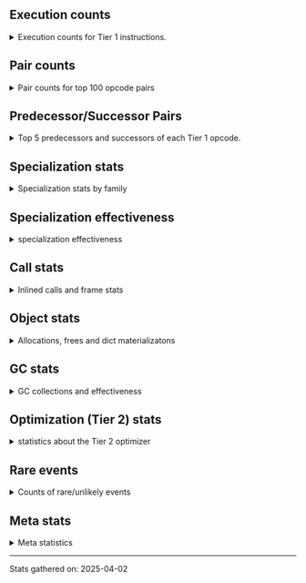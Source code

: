 ## Execution counts

<details>
<summary> Execution counts for Tier 1 instructions. </summary>


The "miss ratio" column shows the percentage of times the instruction
executed that it deoptimized. When this happens, the base unspecialized
instruction is not counted.

<table>
<thead>
<tr>
<th align="left">Name</th>
<th align="right">Base Count</th>
<th align="right">Head Count</th>
<th align="right">Change</th>
</tr>
</thead>
<tbody>
<tr>
<td align="left">BINARY_OP_SUBTRACT_FLOAT</td>
<td align="right">436,107</td>
<td align="right">285,221</td>
<td align="right">-34.6%</td>
</tr>
<tr>
<td align="left">TO_BOOL_INT</td>
<td align="right">4,435,044</td>
<td align="right">2,926,082</td>
<td align="right">-34.0%</td>
</tr>
<tr>
<td align="left">BINARY_OP_EXTEND</td>
<td align="right">6,076,426</td>
<td align="right">4,013,370</td>
<td align="right">-34.0%</td>
</tr>
<tr>
<td align="left">TO_BOOL_LIST</td>
<td align="right">893,239</td>
<td align="right">591,464</td>
<td align="right">-33.8%</td>
</tr>
<tr>
<td align="left">LOAD_SUPER_ATTR_METHOD</td>
<td align="right">1,639,510</td>
<td align="right">1,086,175</td>
<td align="right">-33.8%</td>
</tr>
<tr>
<td align="left">CALL_ISINSTANCE</td>
<td align="right">1,049,372</td>
<td align="right">697,340</td>
<td align="right">-33.5%</td>
</tr>
<tr>
<td align="left">UNARY_INVERT</td>
<td align="right">1,353,885</td>
<td align="right">901,019</td>
<td align="right">-33.4%</td>
</tr>
<tr>
<td align="left">LIST_EXTEND</td>
<td align="right">301,574</td>
<td align="right">200,744</td>
<td align="right">-33.4%</td>
</tr>
<tr>
<td align="left">COPY_FREE_VARS</td>
<td align="right">1,667,760</td>
<td align="right">1,114,425</td>
<td align="right">-33.2%</td>
</tr>
<tr>
<td align="left">BUILD_LIST</td>
<td align="right">1,531,277</td>
<td align="right">1,027,839</td>
<td align="right">-32.9%</td>
</tr>
<tr>
<td align="left">LOAD_ATTR_NONDESCRIPTOR_WITH_VALUES</td>
<td align="right">1,379,979</td>
<td align="right">927,113</td>
<td align="right">-32.8%</td>
</tr>
<tr>
<td align="left">BINARY_OP_SUBSCR_LIST_INT</td>
<td align="right">309,888</td>
<td align="right">209,058</td>
<td align="right">-32.5%</td>
</tr>
<tr>
<td align="left">JUMP_FORWARD</td>
<td align="right">1,547,076</td>
<td align="right">1,044,271</td>
<td align="right">-32.5%</td>
</tr>
<tr>
<td align="left">LOAD_DEREF</td>
<td align="right">1,705,581</td>
<td align="right">1,152,246</td>
<td align="right">-32.4%</td>
</tr>
<tr>
<td align="left">COMPARE_OP</td>
<td align="right">491,560</td>
<td align="right">338,556</td>
<td align="right">-31.1%</td>
</tr>
<tr>
<td align="left">LOAD_ATTR_PROPERTY</td>
<td align="right">647,260</td>
<td align="right">445,953</td>
<td align="right">-31.1%</td>
</tr>
<tr>
<td align="left">LOAD_FAST_AND_CLEAR</td>
<td align="right">486,452</td>
<td align="right">335,203</td>
<td align="right">-31.1%</td>
</tr>
<tr>
<td align="left">IMPORT_FROM</td>
<td align="right">324,560</td>
<td align="right">224,088</td>
<td align="right">-31.0%</td>
</tr>
<tr>
<td align="left">IMPORT_NAME</td>
<td align="right">324,883</td>
<td align="right">224,411</td>
<td align="right">-30.9%</td>
</tr>
<tr>
<td align="left">BINARY_OP_ADD_FLOAT</td>
<td align="right">165,164</td>
<td align="right">114,227</td>
<td align="right">-30.8%</td>
</tr>
<tr>
<td align="left">FOR_ITER_RANGE</td>
<td align="right">490,792</td>
<td align="right">339,546</td>
<td align="right">-30.8%</td>
</tr>
<tr>
<td align="left">CALL_LIST_APPEND</td>
<td align="right">172,455</td>
<td align="right">122,038</td>
<td align="right">-29.2%</td>
</tr>
<tr>
<td align="left">LIST_APPEND</td>
<td align="right">518,455</td>
<td align="right">367,552</td>
<td align="right">-29.1%</td>
</tr>
<tr>
<td align="left">LOAD_ATTR_METHOD_WITH_VALUES</td>
<td align="right">7,158,007</td>
<td align="right">5,144,905</td>
<td align="right">-28.1%</td>
</tr>
<tr>
<td align="left">LOAD_ATTR</td>
<td align="right">7,695,103</td>
<td align="right">5,531,545</td>
<td align="right">-28.1%</td>
</tr>
<tr>
<td align="left">CALL_KW_PY</td>
<td align="right">181,049</td>
<td align="right">130,634</td>
<td align="right">-27.8%</td>
</tr>
<tr>
<td align="left">UNARY_NOT</td>
<td align="right">183,951</td>
<td align="right">133,191</td>
<td align="right">-27.6%</td>
</tr>
<tr>
<td align="left">CALL_METHOD_DESCRIPTOR_FAST</td>
<td align="right">2,040,233</td>
<td align="right">1,486,881</td>
<td align="right">-27.1%</td>
</tr>
<tr>
<td align="left">CALL_BOUND_METHOD_GENERAL</td>
<td align="right">186,963</td>
<td align="right">136,547</td>
<td align="right">-27.0%</td>
</tr>
<tr>
<td align="left">CALL_PY_EXACT_ARGS</td>
<td align="right">11,038,115</td>
<td align="right">8,068,474</td>
<td align="right">-26.9%</td>
</tr>
<tr>
<td align="left">LOAD_GLOBAL_MODULE</td>
<td align="right">14,469,978</td>
<td align="right">10,596,745</td>
<td align="right">-26.8%</td>
</tr>
<tr>
<td align="left">POP_ITER</td>
<td align="right">2,137,715</td>
<td align="right">1,583,862</td>
<td align="right">-25.9%</td>
</tr>
<tr>
<td align="left">POP_JUMP_IF_FALSE</td>
<td align="right">13,428,225</td>
<td align="right">10,057,582</td>
<td align="right">-25.1%</td>
</tr>
<tr>
<td align="left">LOAD_GLOBAL_BUILTIN</td>
<td align="right">6,849,857</td>
<td align="right">5,138,809</td>
<td align="right">-25.0%</td>
</tr>
<tr>
<td align="left">CONTAINS_OP_DICT</td>
<td align="right">1,449,365</td>
<td align="right">1,097,333</td>
<td align="right">-24.3%</td>
</tr>
<tr>
<td align="left">LOAD_ATTR_MODULE</td>
<td align="right">3,120,511</td>
<td align="right">2,366,265</td>
<td align="right">-24.2%</td>
</tr>
<tr>
<td align="left">TO_BOOL_BOOL</td>
<td align="right">3,979,036</td>
<td align="right">3,021,131</td>
<td align="right">-24.1%</td>
</tr>
<tr>
<td align="left">LOAD_SMALL_INT</td>
<td align="right">4,228,625</td>
<td align="right">3,222,714</td>
<td align="right">-23.8%</td>
</tr>
<tr>
<td align="left">POP_JUMP_IF_NOT_NONE</td>
<td align="right">3,660,132</td>
<td align="right">2,804,591</td>
<td align="right">-23.4%</td>
</tr>
<tr>
<td align="left">STORE_SUBSCR_DICT</td>
<td align="right">1,511,598</td>
<td align="right">1,159,549</td>
<td align="right">-23.3%</td>
</tr>
<tr>
<td align="left">STORE_ATTR_INSTANCE_VALUE</td>
<td align="right">4,327,744</td>
<td align="right">3,321,229</td>
<td align="right">-23.3%</td>
</tr>
<tr>
<td align="left">LOAD_FAST_LOAD_FAST</td>
<td align="right">12,334,321</td>
<td align="right">9,516,645</td>
<td align="right">-22.8%</td>
</tr>
<tr>
<td align="left">GET_ITER</td>
<td align="right">2,896,110</td>
<td align="right">2,241,425</td>
<td align="right">-22.6%</td>
</tr>
<tr>
<td align="left">CALL_BUILTIN_CLASS</td>
<td align="right">1,363,261</td>
<td align="right">1,060,941</td>
<td align="right">-22.2%</td>
</tr>
<tr>
<td align="left">POP_JUMP_IF_TRUE</td>
<td align="right">2,540,597</td>
<td align="right">1,985,905</td>
<td align="right">-21.8%</td>
</tr>
<tr>
<td align="left">LOAD_FAST</td>
<td align="right">79,874,109</td>
<td align="right">62,563,496</td>
<td align="right">-21.7%</td>
</tr>
<tr>
<td align="left">CALL_PY_GENERAL</td>
<td align="right">3,263,616</td>
<td align="right">2,559,408</td>
<td align="right">-21.6%</td>
</tr>
<tr>
<td align="left">RETURN_VALUE</td>
<td align="right">23,322,974</td>
<td align="right">18,491,822</td>
<td align="right">-20.7%</td>
</tr>
<tr>
<td align="left">COMPARE_OP_INT</td>
<td align="right">2,937,731</td>
<td align="right">2,334,345</td>
<td align="right">-20.5%</td>
</tr>
<tr>
<td align="left">CALL_NON_PY_GENERAL</td>
<td align="right">7,962,134</td>
<td align="right">6,351,983</td>
<td align="right">-20.2%</td>
</tr>
<tr>
<td align="left">CALL_BUILTIN_FAST</td>
<td align="right">774,360</td>
<td align="right">623,119</td>
<td align="right">-19.5%</td>
</tr>
<tr>
<td align="left">SWAP</td>
<td align="right">5,843,012</td>
<td align="right">4,735,302</td>
<td align="right">-19.0%</td>
</tr>
<tr>
<td align="left">LOAD_CONST_IMMORTAL</td>
<td align="right">14,760,800</td>
<td align="right">11,992,024</td>
<td align="right">-18.8%</td>
</tr>
<tr>
<td align="left">STORE_FAST</td>
<td align="right">24,063,662</td>
<td align="right">19,886,607</td>
<td align="right">-17.4%</td>
</tr>
<tr>
<td align="left">LOAD_FAST_CHECK</td>
<td align="right">870,973</td>
<td align="right">720,086</td>
<td align="right">-17.3%</td>
</tr>
<tr>
<td align="left">NOP</td>
<td align="right">8,525,397</td>
<td align="right">7,066,354</td>
<td align="right">-17.1%</td>
</tr>
<tr>
<td align="left">RESUME_CHECK</td>
<td align="right">28,339,134</td>
<td align="right">23,508,002</td>
<td align="right">-17.0%</td>
</tr>
<tr>
<td align="left">CALL_METHOD_DESCRIPTOR_NOARGS</td>
<td align="right">1,199,163</td>
<td align="right">997,260</td>
<td align="right">-16.8%</td>
</tr>
<tr>
<td align="left">LOAD_CONST_MORTAL</td>
<td align="right">914,727</td>
<td align="right">763,859</td>
<td align="right">-16.5%</td>
</tr>
<tr>
<td align="left">CALL_LEN</td>
<td align="right">307,865</td>
<td align="right">257,454</td>
<td align="right">-16.4%</td>
</tr>
<tr>
<td align="left">LOAD_ATTR_METHOD_NO_DICT</td>
<td align="right">5,088,647</td>
<td align="right">4,282,496</td>
<td align="right">-15.8%</td>
</tr>
<tr>
<td align="left">POP_JUMP_IF_NONE</td>
<td align="right">1,308,513</td>
<td align="right">1,107,217</td>
<td align="right">-15.4%</td>
</tr>
<tr>
<td align="left">POP_TOP</td>
<td align="right">18,113,997</td>
<td align="right">15,396,079</td>
<td align="right">-15.0%</td>
</tr>
<tr>
<td align="left">LOAD_ATTR_INSTANCE_VALUE</td>
<td align="right">18,088,529</td>
<td align="right">15,419,714</td>
<td align="right">-14.8%</td>
</tr>
<tr>
<td align="left">FOR_ITER_LIST</td>
<td align="right">7,827,085</td>
<td align="right">6,769,951</td>
<td align="right">-13.5%</td>
</tr>
<tr>
<td align="left">COPY</td>
<td align="right">7,457,609</td>
<td align="right">6,451,068</td>
<td align="right">-13.5%</td>
</tr>
<tr>
<td align="left">BUILD_MAP</td>
<td align="right">1,522,720</td>
<td align="right">1,321,417</td>
<td align="right">-13.2%</td>
</tr>
<tr>
<td align="left">LOAD_SPECIAL</td>
<td align="right">3,210,480</td>
<td align="right">2,807,872</td>
<td align="right">-12.5%</td>
</tr>
<tr>
<td align="left">BUILD_TUPLE</td>
<td align="right">3,387,059</td>
<td align="right">2,984,610</td>
<td align="right">-11.9%</td>
</tr>
<tr>
<td align="left">INTERPRETER_EXIT</td>
<td align="right">7,854,144</td>
<td align="right">6,999,016</td>
<td align="right">-10.9%</td>
</tr>
<tr>
<td align="left">UNPACK_SEQUENCE_TWO_TUPLE</td>
<td align="right">1,185,342</td>
<td align="right">1,084,508</td>
<td align="right">-8.5%</td>
</tr>
<tr>
<td align="left">TO_BOOL</td>
<td align="right">670,479</td>
<td align="right">619,990</td>
<td align="right">-7.5%</td>
</tr>
<tr>
<td align="left">PUSH_NULL</td>
<td align="right">6,967,748</td>
<td align="right">6,515,086</td>
<td align="right">-6.5%</td>
</tr>
<tr>
<td align="left">JUMP_BACKWARD</td>
<td align="right">106</td>
<td align="right">100</td>
<td align="right">-5.7%</td>
</tr>
<tr>
<td align="left">JUMP_BACKWARD_NO_JIT</td>
<td align="right">13,684,107</td>
<td align="right">12,979,059</td>
<td align="right">-5.2%</td>
</tr>
<tr>
<td align="left">COMPARE_OP_STR</td>
<td align="right">1,060,107</td>
<td align="right">1,009,686</td>
<td align="right">-4.8%</td>
</tr>
<tr>
<td align="left">RESUME</td>
<td align="right">492</td>
<td align="right">472</td>
<td align="right">-4.1%</td>
</tr>
<tr>
<td align="left">STORE_FAST_STORE_FAST</td>
<td align="right">3,277,449</td>
<td align="right">3,176,615</td>
<td align="right">-3.1%</td>
</tr>
<tr>
<td align="left">TO_BOOL_ALWAYS_TRUE</td>
<td align="right">344</td>
<td align="right">353</td>
<td align="right">2.6%</td>
</tr>
<tr>
<td align="left">LOAD_CONST</td>
<td align="right">1,634</td>
<td align="right">1,606</td>
<td align="right">-1.7%</td>
</tr>
<tr>
<td align="left">JUMP_BACKWARD_NO_INTERRUPT</td>
<td align="right">4,927</td>
<td align="right">4,843</td>
<td align="right">-1.7%</td>
</tr>
<tr>
<td align="left">CHECK_EXC_MATCH</td>
<td align="right">13,324</td>
<td align="right">13,241</td>
<td align="right">-0.6%</td>
</tr>
<tr>
<td align="left">POP_EXCEPT</td>
<td align="right">17,547</td>
<td align="right">17,464</td>
<td align="right">-0.5%</td>
</tr>
<tr>
<td align="left">PUSH_EXC_INFO</td>
<td align="right">17,547</td>
<td align="right">17,464</td>
<td align="right">-0.5%</td>
</tr>
<tr>
<td align="left">CALL</td>
<td align="right">4,575</td>
<td align="right">4,586</td>
<td align="right">0.2%</td>
</tr>
<tr>
<td align="left">LOAD_GLOBAL</td>
<td align="right">3,235</td>
<td align="right">3,232</td>
<td align="right">-0.1%</td>
</tr>
<tr>
<td align="left">BINARY_OP_SUBTRACT_INT</td>
<td align="right">102,268</td>
<td align="right">102,180</td>
<td align="right">-0.1%</td>
</tr>
<tr>
<td align="left">CALL_METHOD_DESCRIPTOR_O</td>
<td align="right">604,267</td>
<td align="right">604,100</td>
<td align="right">-0.0%</td>
</tr>
<tr>
<td align="left">BINARY_OP</td>
<td align="right">516,517</td>
<td align="right">516,440</td>
<td align="right">-0.0%</td>
</tr>
<tr>
<td align="left">IS_OP</td>
<td align="right">34,048</td>
<td align="right">34,053</td>
<td align="right">0.0%</td>
</tr>
<tr>
<td align="left">CALL_BOUND_METHOD_EXACT_ARGS</td>
<td align="right">35,143</td>
<td align="right">35,139</td>
<td align="right">-0.0%</td>
</tr>
<tr>
<td align="left">LOAD_ATTR_METHOD_LAZY_DICT</td>
<td align="right">97,409</td>
<td align="right">97,401</td>
<td align="right">-0.0%</td>
</tr>
<tr>
<td align="left">TO_BOOL_NONE</td>
<td align="right">191,020</td>
<td align="right">191,025</td>
<td align="right">0.0%</td>
</tr>
<tr>
<td align="left">CALL_BUILTIN_FAST_WITH_KEYWORDS</td>
<td align="right">928,849</td>
<td align="right">928,842</td>
<td align="right">-0.0%</td>
</tr>
<tr>
<td align="left">FOR_ITER</td>
<td align="right">940,658</td>
<td align="right">940,664</td>
<td align="right">0.0%</td>
</tr>
<tr>
<td align="left">UNPACK_SEQUENCE_TUPLE</td>
<td align="right">857,683</td>
<td align="right">857,681</td>
<td align="right">-0.0%</td>
</tr>
<tr>
<td align="left">CALL_FUNCTION_EX</td>
<td align="right">1,818,705</td>
<td align="right">1,818,704</td>
<td align="right">-0.0%</td>
</tr>
<tr>
<td align="left">YIELD_VALUE</td>
<td align="right">5,068,282</td>
<td align="right">5,068,282</td>
<td align="right">0.0%</td>
</tr>
<tr>
<td align="left">STORE_FAST_LOAD_FAST</td>
<td align="right">4,724,481</td>
<td align="right">4,724,481</td>
<td align="right">0.0%</td>
</tr>
<tr>
<td align="left">FOR_ITER_GEN</td>
<td align="right">4,653,742</td>
<td align="right">4,653,742</td>
<td align="right">0.0%</td>
</tr>
<tr>
<td align="left">BINARY_OP_ADD_INT</td>
<td align="right">856,265</td>
<td align="right">856,265</td>
<td align="right">0.0%</td>
</tr>
<tr>
<td align="left">DICT_MERGE</td>
<td align="right">462,687</td>
<td align="right">462,687</td>
<td align="right">0.0%</td>
</tr>
<tr>
<td align="left">CALL_TUPLE_1</td>
<td align="right">426,672</td>
<td align="right">426,672</td>
<td align="right">0.0%</td>
</tr>
<tr>
<td align="left">MAKE_CELL</td>
<td align="right">105,142</td>
<td align="right">105,142</td>
<td align="right">0.0%</td>
</tr>
<tr>
<td align="left">STORE_DEREF</td>
<td align="right">105,110</td>
<td align="right">105,110</td>
<td align="right">0.0%</td>
</tr>
<tr>
<td align="left">CALL_BUILTIN_O</td>
<td align="right">87,314</td>
<td align="right">87,314</td>
<td align="right">0.0%</td>
</tr>
<tr>
<td align="left">BINARY_OP_SUBSCR_DICT</td>
<td align="right">84,727</td>
<td align="right">84,727</td>
<td align="right">0.0%</td>
</tr>
<tr>
<td align="left">STORE_ATTR</td>
<td align="right">81,657</td>
<td align="right">81,657</td>
<td align="right">0.0%</td>
</tr>
<tr>
<td align="left">CALL_KW_NON_PY</td>
<td align="right">77,368</td>
<td align="right">77,368</td>
<td align="right">0.0%</td>
</tr>
<tr>
<td align="left">BINARY_OP_MULTIPLY_FLOAT</td>
<td align="right">69,638</td>
<td align="right">69,638</td>
<td align="right">0.0%</td>
</tr>
<tr>
<td align="left">BINARY_OP_SUBSCR_STR_INT</td>
<td align="right">69,638</td>
<td align="right">69,638</td>
<td align="right">0.0%</td>
</tr>
<tr>
<td align="left">DELETE_SUBSCR</td>
<td align="right">67,589</td>
<td align="right">67,589</td>
<td align="right">0.0%</td>
</tr>
<tr>
<td align="left">DELETE_ATTR</td>
<td align="right">63,345</td>
<td align="right">63,345</td>
<td align="right">0.0%</td>
</tr>
<tr>
<td align="left">CALL_ALLOC_AND_ENTER_INIT</td>
<td align="right">55,867</td>
<td align="right">55,867</td>
<td align="right">0.0%</td>
</tr>
<tr>
<td align="left">EXIT_INIT_CHECK</td>
<td align="right">55,863</td>
<td align="right">55,863</td>
<td align="right">0.0%</td>
</tr>
<tr>
<td align="left">CALL_METHOD_DESCRIPTOR_FAST_WITH_KEYWORDS</td>
<td align="right">51,440</td>
<td align="right">51,440</td>
<td align="right">0.0%</td>
</tr>
<tr>
<td align="left">BINARY_OP_SUBSCR_TUPLE_INT</td>
<td align="right">44,014</td>
<td align="right">44,014</td>
<td align="right">0.0%</td>
</tr>
<tr>
<td align="left">MAKE_FUNCTION</td>
<td align="right">42,904</td>
<td align="right">42,904</td>
<td align="right">0.0%</td>
</tr>
<tr>
<td align="left">LOAD_ATTR_CLASS</td>
<td align="right">38,452</td>
<td align="right">38,452</td>
<td align="right">0.0%</td>
</tr>
<tr>
<td align="left">FORMAT_SIMPLE</td>
<td align="right">38,409</td>
<td align="right">38,409</td>
<td align="right">0.0%</td>
</tr>
<tr>
<td align="left">BUILD_STRING</td>
<td align="right">29,697</td>
<td align="right">29,697</td>
<td align="right">0.0%</td>
</tr>
<tr>
<td align="left">SET_FUNCTION_ATTRIBUTE</td>
<td align="right">29,559</td>
<td align="right">29,559</td>
<td align="right">0.0%</td>
</tr>
<tr>
<td align="left">LOAD_SUPER_ATTR_ATTR</td>
<td align="right">23,800</td>
<td align="right">23,800</td>
<td align="right">0.0%</td>
</tr>
<tr>
<td align="left">TO_BOOL_STR</td>
<td align="right">21,938</td>
<td align="right">21,938</td>
<td align="right">0.0%</td>
</tr>
<tr>
<td align="left">STORE_SUBSCR</td>
<td align="right">21,467</td>
<td align="right">21,467</td>
<td align="right">0.0%</td>
</tr>
<tr>
<td align="left">BINARY_OP_INPLACE_ADD_UNICODE</td>
<td align="right">20,988</td>
<td align="right">20,988</td>
<td align="right">0.0%</td>
</tr>
<tr>
<td align="left">FOR_ITER_TUPLE</td>
<td align="right">17,858</td>
<td align="right">17,858</td>
<td align="right">0.0%</td>
</tr>
<tr>
<td align="left">CONVERT_VALUE</td>
<td align="right">17,404</td>
<td align="right">17,404</td>
<td align="right">0.0%</td>
</tr>
<tr>
<td align="left">BINARY_SLICE</td>
<td align="right">14,143</td>
<td align="right">14,143</td>
<td align="right">0.0%</td>
</tr>
<tr>
<td align="left">RETURN_GENERATOR</td>
<td align="right">12,839</td>
<td align="right">12,839</td>
<td align="right">0.0%</td>
</tr>
<tr>
<td align="left">RERAISE</td>
<td align="right">12,672</td>
<td align="right">12,672</td>
<td align="right">0.0%</td>
</tr>
<tr>
<td align="left">LOAD_ATTR_SLOT</td>
<td align="right">10,287</td>
<td align="right">10,287</td>
<td align="right">0.0%</td>
</tr>
<tr>
<td align="left">STORE_ATTR_SLOT</td>
<td align="right">9,871</td>
<td align="right">9,871</td>
<td align="right">0.0%</td>
</tr>
<tr>
<td align="left">CALL_STR_1</td>
<td align="right">8,491</td>
<td align="right">8,491</td>
<td align="right">0.0%</td>
</tr>
<tr>
<td align="left">END_FOR</td>
<td align="right">8,446</td>
<td align="right">8,446</td>
<td align="right">0.0%</td>
</tr>
<tr>
<td align="left">RAISE_VARARGS</td>
<td align="right">4,227</td>
<td align="right">4,227</td>
<td align="right">0.0%</td>
</tr>
<tr>
<td align="left">WITH_EXCEPT_START</td>
<td align="right">4,223</td>
<td align="right">4,223</td>
<td align="right">0.0%</td>
</tr>
<tr>
<td align="left">STORE_NAME</td>
<td align="right">806</td>
<td align="right">806</td>
<td align="right">0.0%</td>
</tr>
<tr>
<td align="left">BINARY_OP_ADD_UNICODE</td>
<td align="right">522</td>
<td align="right">522</td>
<td align="right">0.0%</td>
</tr>
<tr>
<td align="left">CONTAINS_OP_SET</td>
<td align="right">415</td>
<td align="right">415</td>
<td align="right">0.0%</td>
</tr>
<tr>
<td align="left">CONTAINS_OP</td>
<td align="right">322</td>
<td align="right">322</td>
<td align="right">0.0%</td>
</tr>
<tr>
<td align="left">LOAD_NAME</td>
<td align="right">267</td>
<td align="right">267</td>
<td align="right">0.0%</td>
</tr>
<tr>
<td align="left">CALL_KW</td>
<td align="right">183</td>
<td align="right">183</td>
<td align="right">0.0%</td>
</tr>
<tr>
<td align="left">CALL_TYPE_1</td>
<td align="right">154</td>
<td align="right">154</td>
<td align="right">0.0%</td>
</tr>
<tr>
<td align="left">UNPACK_SEQUENCE</td>
<td align="right">149</td>
<td align="right">149</td>
<td align="right">0.0%</td>
</tr>
<tr>
<td align="left">EXTENDED_ARG</td>
<td align="right">129</td>
<td align="right">129</td>
<td align="right">0.0%</td>
</tr>
<tr>
<td align="left">DELETE_FAST</td>
<td align="right">128</td>
<td align="right">128</td>
<td align="right">0.0%</td>
</tr>
<tr>
<td align="left">LOAD_SUPER_ATTR</td>
<td align="right">68</td>
<td align="right">68</td>
<td align="right">0.0%</td>
</tr>
<tr>
<td align="left">LOAD_BUILD_CLASS</td>
<td align="right">42</td>
<td align="right">42</td>
<td align="right">0.0%</td>
</tr>
<tr>
<td align="left">LOAD_LOCALS</td>
<td align="right">38</td>
<td align="right">38</td>
<td align="right">0.0%</td>
</tr>
<tr>
<td align="left">COMPARE_OP_FLOAT</td>
<td align="right">29</td>
<td align="right">29</td>
<td align="right">0.0%</td>
</tr>
<tr>
<td align="left">CALL_INTRINSIC_1</td>
<td align="right">16</td>
<td align="right">16</td>
<td align="right">0.0%</td>
</tr>
<tr>
<td align="left">LOAD_ATTR_CLASS_WITH_METACLASS_CHECK</td>
<td align="right">12</td>
<td align="right">12</td>
<td align="right">0.0%</td>
</tr>
<tr>
<td align="left">DELETE_NAME</td>
<td align="right">6</td>
<td align="right">6</td>
<td align="right">0.0%</td>
</tr>
<tr>
<td align="left">STORE_GLOBAL</td>
<td align="right">4</td>
<td align="right">4</td>
<td align="right">0.0%</td>
</tr>
<tr>
<td align="left">BINARY_OP_SUBSCR_GETITEM</td>
<td align="right">3</td>
<td align="right">3</td>
<td align="right">0.0%</td>
</tr>
<tr>
<td align="left">BUILD_SET</td>
<td align="right">2</td>
<td align="right">2</td>
<td align="right">0.0%</td>
</tr>
<tr>
<td align="left">MAP_ADD</td>
<td align="right">1</td>
<td align="right">1</td>
<td align="right">0.0%</td>
</tr>
</tbody>
</table>


</details>

## Pair counts

<details>
<summary> Pair counts for top 100 opcode pairs </summary>


Pairs of specialized operations that deoptimize and are then followed by
the corresponding unspecialized instruction are not counted as pairs.

Not included in comparative output.


</details>

## Predecessor/Successor Pairs

<details>
<summary> Top 5 predecessors and successors of each Tier 1 opcode. </summary>


This does not include the unspecialized instructions that occur after a
specialized instruction deoptimizes.

Not included in comparative output.


</details>

## Specialization stats

<details>
<summary> Specialization stats by family </summary>

### BINARY_OP

<details>
<summary> specialization stats for BINARY_OP family </summary>

<table>
<thead>
<tr>
<th align="left">Kind</th>
<th align="right">Base Count</th>
<th align="right">Base Ratio</th>
<th align="right">Head Count</th>
<th align="right">Head Ratio</th>
<th align="right">Change</th>
</tr>
</thead>
<tbody>
<tr>
<td align="left">
miss
<details>
<summary>ⓘ</summary>

Specialized instructions that deopt.
</details>
</td>
<td align="right">191,489</td>
<td align="right">2.2%</td>
<td align="right">124,110</td>
<td align="right">1.9%</td>
<td align="right">-35.2%</td>
</tr>
<tr>
<td align="left">
hit
<details>
<summary>ⓘ</summary>

Specialized instructions that complete.
</details>
</td>
<td align="right">8,044,159</td>
<td align="right">91.9%</td>
<td align="right">5,745,741</td>
<td align="right">90.0%</td>
<td align="right">-28.6%</td>
</tr>
<tr>
<td align="left">
deferred
<details>
<summary>ⓘ</summary>

Lists the number of "deferred" (i.e. not specialized) instructions executed.
</details>
</td>
<td align="right">515,463</td>
<td align="right">5.9%</td>
<td align="right">515,384</td>
<td align="right">8.1%</td>
<td align="right">-0.0%</td>
</tr>
</tbody>
</table>

<table>
<thead>
<tr>
<th align="left">Success</th>
<th align="right">Base Count</th>
<th align="right">Base Ratio</th>
<th align="right">Head Count</th>
<th align="right">Head Ratio</th>
<th align="right">Change</th>
</tr>
</thead>
<tbody>
<tr>
<td align="left">Success</td>
<td align="right">3,874</td>
<td align="right">83.0%</td>
<td align="right">2,602</td>
<td align="right">76.6%</td>
<td align="right">-32.8%</td>
</tr>
<tr>
<td align="left">Failure</td>
<td align="right">795</td>
<td align="right">17.0%</td>
<td align="right">797</td>
<td align="right">23.4%</td>
<td align="right">0.3%</td>
</tr>
</tbody>
</table>

<table>
<thead>
<tr>
<th align="left">Failure kind</th>
<th align="right">Base Count</th>
<th align="right">Base Ratio</th>
<th align="right">Head Count</th>
<th align="right">Head Ratio</th>
<th align="right">Change</th>
</tr>
</thead>
<tbody>
<tr>
<td align="left">remainder</td>
<td align="right">292</td>
<td align="right">36.7%</td>
<td align="right">296</td>
<td align="right">37.1%</td>
<td align="right">1.4%</td>
</tr>
<tr>
<td align="left">subscr</td>
<td align="right">247</td>
<td align="right">31.1%</td>
<td align="right">245</td>
<td align="right">30.7%</td>
<td align="right">-0.8%</td>
</tr>
<tr>
<td align="left">add different types</td>
<td align="right">187</td>
<td align="right">23.5%</td>
<td align="right">187</td>
<td align="right">23.5%</td>
<td align="right">0.0%</td>
</tr>
<tr>
<td align="left">add other</td>
<td align="right">66</td>
<td align="right">8.3%</td>
<td align="right">66</td>
<td align="right">8.3%</td>
<td align="right">0.0%</td>
</tr>
<tr>
<td align="left">and int</td>
<td align="right">2</td>
<td align="right">0.3%</td>
<td align="right">2</td>
<td align="right">0.3%</td>
<td align="right">0.0%</td>
</tr>
<tr>
<td align="left">subscr list slice</td>
<td align="right">1</td>
<td align="right">0.1%</td>
<td align="right">1</td>
<td align="right">0.1%</td>
<td align="right">0.0%</td>
</tr>
</tbody>
</table>


</details>

### BINARY_SLICE

<details>
<summary> specialization stats for BINARY_SLICE family </summary>

<table>
<thead>
<tr>
<th align="left">Kind</th>
<th align="right">Base Count</th>
<th align="right">Base Ratio</th>
<th align="right">Head Count</th>
<th align="right">Head Ratio</th>
<th align="right">Change</th>
</tr>
</thead>
<tbody>
<tr>
<td align="left">
deferred
<details>
<summary>ⓘ</summary>

Lists the number of "deferred" (i.e. not specialized) instructions executed.
</details>
</td>
<td align="right">14,143</td>
<td align="right">100.0%</td>
<td align="right">14,143</td>
<td align="right">100.0%</td>
<td align="right">0.0%</td>
</tr>
</tbody>
</table>


</details>

### CALL

<details>
<summary> specialization stats for CALL family </summary>

<table>
<thead>
<tr>
<th align="left">Kind</th>
<th align="right">Base Count</th>
<th align="right">Base Ratio</th>
<th align="right">Head Count</th>
<th align="right">Head Ratio</th>
<th align="right">Change</th>
</tr>
</thead>
<tbody>
<tr>
<td align="left">
hit
<details>
<summary>ⓘ</summary>

Specialized instructions that complete.
</details>
</td>
<td align="right">20,177,369</td>
<td align="right">100.0%</td>
<td align="right">15,545,870</td>
<td align="right">100.0%</td>
<td align="right">-23.0%</td>
</tr>
<tr>
<td align="left">
deferred
<details>
<summary>ⓘ</summary>

Lists the number of "deferred" (i.e. not specialized) instructions executed.
</details>
</td>
<td align="right">2,028</td>
<td align="right">0.0%</td>
<td align="right">1,979</td>
<td align="right">0.0%</td>
<td align="right">-2.4%</td>
</tr>
<tr>
<td align="left">
miss
<details>
<summary>ⓘ</summary>

Specialized instructions that deopt.
</details>
</td>
<td align="right">795</td>
<td align="right">0.0%</td>
<td align="right">795</td>
<td align="right">0.0%</td>
<td align="right">0.0%</td>
</tr>
</tbody>
</table>

<table>
<thead>
<tr>
<th align="left">Success</th>
<th align="right">Base Count</th>
<th align="right">Base Ratio</th>
<th align="right">Head Count</th>
<th align="right">Head Ratio</th>
<th align="right">Change</th>
</tr>
</thead>
<tbody>
<tr>
<td align="left">Success</td>
<td align="right">3,342</td>
<td align="right">100.0%</td>
<td align="right">3,402</td>
<td align="right">100.0%</td>
<td align="right">1.8%</td>
</tr>
<tr>
<td align="left">Failure</td>
<td align="right">0</td>
<td align="right">0.0%</td>
<td align="right">0</td>
<td align="right">0.0%</td>
<td align="right"></td>
</tr>
</tbody>
</table>


</details>

### CALL_KW

<details>
<summary> specialization stats for CALL_KW family </summary>

<table>
<thead>
<tr>
<th align="left">Kind</th>
<th align="right">Base Count</th>
<th align="right">Base Ratio</th>
<th align="right">Head Count</th>
<th align="right">Head Ratio</th>
<th align="right">Change</th>
</tr>
</thead>
<tbody>
<tr>
<td align="left">
deferred
<details>
<summary>ⓘ</summary>

Lists the number of "deferred" (i.e. not specialized) instructions executed.
</details>
</td>
<td align="right">43</td>
<td align="right">23.5%</td>
<td align="right">43</td>
<td align="right">23.5%</td>
<td align="right">0.0%</td>
</tr>
</tbody>
</table>

<table>
<thead>
<tr>
<th align="left">Success</th>
<th align="right">Base Count</th>
<th align="right">Base Ratio</th>
<th align="right">Head Count</th>
<th align="right">Head Ratio</th>
<th align="right">Change</th>
</tr>
</thead>
<tbody>
<tr>
<td align="left">Success</td>
<td align="right">140</td>
<td align="right">100.0%</td>
<td align="right">140</td>
<td align="right">100.0%</td>
<td align="right">0.0%</td>
</tr>
<tr>
<td align="left">Failure</td>
<td align="right">0</td>
<td align="right">0.0%</td>
<td align="right">0</td>
<td align="right">0.0%</td>
<td align="right"></td>
</tr>
</tbody>
</table>


</details>

### COMPARE_OP

<details>
<summary> specialization stats for COMPARE_OP family </summary>

<table>
<thead>
<tr>
<th align="left">Kind</th>
<th align="right">Base Count</th>
<th align="right">Base Ratio</th>
<th align="right">Head Count</th>
<th align="right">Head Ratio</th>
<th align="right">Change</th>
</tr>
</thead>
<tbody>
<tr>
<td align="left">
miss
<details>
<summary>ⓘ</summary>

Specialized instructions that deopt.
</details>
</td>
<td align="right">146,949</td>
<td align="right">3.3%</td>
<td align="right">96,711</td>
<td align="right">2.6%</td>
<td align="right">-34.2%</td>
</tr>
<tr>
<td align="left">
deferred
<details>
<summary>ⓘ</summary>

Lists the number of "deferred" (i.e. not specialized) instructions executed.
</details>
</td>
<td align="right">488,074</td>
<td align="right">10.9%</td>
<td align="right">336,058</td>
<td align="right">9.1%</td>
<td align="right">-31.1%</td>
</tr>
<tr>
<td align="left">
hit
<details>
<summary>ⓘ</summary>

Specialized instructions that complete.
</details>
</td>
<td align="right">3,850,918</td>
<td align="right">85.8%</td>
<td align="right">3,247,349</td>
<td align="right">88.2%</td>
<td align="right">-15.7%</td>
</tr>
</tbody>
</table>

<table>
<thead>
<tr>
<th align="left">Success</th>
<th align="right">Base Count</th>
<th align="right">Base Ratio</th>
<th align="right">Head Count</th>
<th align="right">Head Ratio</th>
<th align="right">Change</th>
</tr>
</thead>
<tbody>
<tr>
<td align="left">Success</td>
<td align="right">3,035</td>
<td align="right">48.6%</td>
<td align="right">2,084</td>
<td align="right">48.4%</td>
<td align="right">-31.3%</td>
</tr>
<tr>
<td align="left">Failure</td>
<td align="right">3,212</td>
<td align="right">51.4%</td>
<td align="right">2,222</td>
<td align="right">51.6%</td>
<td align="right">-30.8%</td>
</tr>
</tbody>
</table>

<table>
<thead>
<tr>
<th align="left">Failure kind</th>
<th align="right">Base Count</th>
<th align="right">Base Ratio</th>
<th align="right">Head Count</th>
<th align="right">Head Ratio</th>
<th align="right">Change</th>
</tr>
</thead>
<tbody>
<tr>
<td align="left">float long</td>
<td align="right">2,922</td>
<td align="right">91.0%</td>
<td align="right">1,928</td>
<td align="right">86.8%</td>
<td align="right">-34.0%</td>
</tr>
<tr>
<td align="left">different types</td>
<td align="right">151</td>
<td align="right">4.7%</td>
<td align="right">155</td>
<td align="right">7.0%</td>
<td align="right">2.6%</td>
</tr>
<tr>
<td align="left">big int</td>
<td align="right">95</td>
<td align="right">3.0%</td>
<td align="right">95</td>
<td align="right">4.3%</td>
<td align="right">0.0%</td>
</tr>
<tr>
<td align="left">bytes</td>
<td align="right">44</td>
<td align="right">1.4%</td>
<td align="right">44</td>
<td align="right">2.0%</td>
<td align="right">0.0%</td>
</tr>
</tbody>
</table>


</details>

### CONTAINS_OP

<details>
<summary> specialization stats for CONTAINS_OP family </summary>

<table>
<thead>
<tr>
<th align="left">Kind</th>
<th align="right">Base Count</th>
<th align="right">Base Ratio</th>
<th align="right">Head Count</th>
<th align="right">Head Ratio</th>
<th align="right">Change</th>
</tr>
</thead>
<tbody>
<tr>
<td align="left">
hit
<details>
<summary>ⓘ</summary>

Specialized instructions that complete.
</details>
</td>
<td align="right">1,449,780</td>
<td align="right">100.0%</td>
<td align="right">1,097,748</td>
<td align="right">100.0%</td>
<td align="right">-24.3%</td>
</tr>
<tr>
<td align="left">
deferred
<details>
<summary>ⓘ</summary>

Lists the number of "deferred" (i.e. not specialized) instructions executed.
</details>
</td>
<td align="right">270</td>
<td align="right">0.0%</td>
<td align="right">270</td>
<td align="right">0.0%</td>
<td align="right">0.0%</td>
</tr>
</tbody>
</table>

<table>
<thead>
<tr>
<th align="left">Success</th>
<th align="right">Base Count</th>
<th align="right">Base Ratio</th>
<th align="right">Head Count</th>
<th align="right">Head Ratio</th>
<th align="right">Change</th>
</tr>
</thead>
<tbody>
<tr>
<td align="left">Success</td>
<td align="right">9</td>
<td align="right">17.3%</td>
<td align="right">9</td>
<td align="right">17.3%</td>
<td align="right">0.0%</td>
</tr>
<tr>
<td align="left">Failure</td>
<td align="right">43</td>
<td align="right">82.7%</td>
<td align="right">43</td>
<td align="right">82.7%</td>
<td align="right">0.0%</td>
</tr>
</tbody>
</table>

<table>
<thead>
<tr>
<th align="left">Failure kind</th>
<th align="right">Base Count</th>
<th align="right">Base Ratio</th>
<th align="right">Head Count</th>
<th align="right">Head Ratio</th>
<th align="right">Change</th>
</tr>
</thead>
<tbody>
<tr>
<td align="left">tuple</td>
<td align="right">43</td>
<td align="right">100.0%</td>
<td align="right">43</td>
<td align="right">100.0%</td>
<td align="right">0.0%</td>
</tr>
</tbody>
</table>


</details>

### FOR_ITER

<details>
<summary> specialization stats for FOR_ITER family </summary>

<table>
<thead>
<tr>
<th align="left">Kind</th>
<th align="right">Base Count</th>
<th align="right">Base Ratio</th>
<th align="right">Head Count</th>
<th align="right">Head Ratio</th>
<th align="right">Change</th>
</tr>
</thead>
<tbody>
<tr>
<td align="left">
hit
<details>
<summary>ⓘ</summary>

Specialized instructions that complete.
</details>
</td>
<td align="right">12,989,477</td>
<td align="right">93.2%</td>
<td align="right">11,781,097</td>
<td align="right">92.6%</td>
<td align="right">-9.3%</td>
</tr>
<tr>
<td align="left">
deferred
<details>
<summary>ⓘ</summary>

Lists the number of "deferred" (i.e. not specialized) instructions executed.
</details>
</td>
<td align="right">940,122</td>
<td align="right">6.7%</td>
<td align="right">940,122</td>
<td align="right">7.4%</td>
<td align="right">0.0%</td>
</tr>
</tbody>
</table>

<table>
<thead>
<tr>
<th align="left">Success</th>
<th align="right">Base Count</th>
<th align="right">Base Ratio</th>
<th align="right">Head Count</th>
<th align="right">Head Ratio</th>
<th align="right">Change</th>
</tr>
</thead>
<tbody>
<tr>
<td align="left">Success</td>
<td align="right">48</td>
<td align="right">9.0%</td>
<td align="right">54</td>
<td align="right">10.0%</td>
<td align="right">12.5%</td>
</tr>
<tr>
<td align="left">Failure</td>
<td align="right">488</td>
<td align="right">91.0%</td>
<td align="right">488</td>
<td align="right">90.0%</td>
<td align="right">0.0%</td>
</tr>
</tbody>
</table>

<table>
<thead>
<tr>
<th align="left">Failure kind</th>
<th align="right">Base Count</th>
<th align="right">Base Ratio</th>
<th align="right">Head Count</th>
<th align="right">Head Ratio</th>
<th align="right">Change</th>
</tr>
</thead>
<tbody>
<tr>
<td align="left">other</td>
<td align="right">164</td>
<td align="right">33.6%</td>
<td align="right">164</td>
<td align="right">33.6%</td>
<td align="right">0.0%</td>
</tr>
<tr>
<td align="left">enumerate</td>
<td align="right">164</td>
<td align="right">33.6%</td>
<td align="right">164</td>
<td align="right">33.6%</td>
<td align="right">0.0%</td>
</tr>
<tr>
<td align="left">itertools</td>
<td align="right">77</td>
<td align="right">15.8%</td>
<td align="right">77</td>
<td align="right">15.8%</td>
<td align="right">0.0%</td>
</tr>
<tr>
<td align="left">callable</td>
<td align="right">70</td>
<td align="right">14.3%</td>
<td align="right">70</td>
<td align="right">14.3%</td>
<td align="right">0.0%</td>
</tr>
<tr>
<td align="left">dict items</td>
<td align="right">7</td>
<td align="right">1.4%</td>
<td align="right">7</td>
<td align="right">1.4%</td>
<td align="right">0.0%</td>
</tr>
<tr>
<td align="left">dict values</td>
<td align="right">3</td>
<td align="right">0.6%</td>
<td align="right">3</td>
<td align="right">0.6%</td>
<td align="right">0.0%</td>
</tr>
<tr>
<td align="left">set</td>
<td align="right">2</td>
<td align="right">0.4%</td>
<td align="right">2</td>
<td align="right">0.4%</td>
<td align="right">0.0%</td>
</tr>
<tr>
<td align="left">reversed list</td>
<td align="right">1</td>
<td align="right">0.2%</td>
<td align="right">1</td>
<td align="right">0.2%</td>
<td align="right">0.0%</td>
</tr>
</tbody>
</table>


</details>

### LOAD_ATTR

<details>
<summary> specialization stats for LOAD_ATTR family </summary>

<table>
<thead>
<tr>
<th align="left">Kind</th>
<th align="right">Base Count</th>
<th align="right">Base Ratio</th>
<th align="right">Head Count</th>
<th align="right">Head Ratio</th>
<th align="right">Change</th>
</tr>
</thead>
<tbody>
<tr>
<td align="left">
deferred
<details>
<summary>ⓘ</summary>

Lists the number of "deferred" (i.e. not specialized) instructions executed.
</details>
</td>
<td align="right">7,683,970</td>
<td align="right">17.7%</td>
<td align="right">5,520,797</td>
<td align="right">16.1%</td>
<td align="right">-28.2%</td>
</tr>
<tr>
<td align="left">
hit
<details>
<summary>ⓘ</summary>

Specialized instructions that complete.
</details>
</td>
<td align="right">35,242,160</td>
<td align="right">81.3%</td>
<td align="right">28,345,951</td>
<td align="right">82.7%</td>
<td align="right">-19.6%</td>
</tr>
<tr>
<td align="left">
miss
<details>
<summary>ⓘ</summary>

Specialized instructions that deopt.
</details>
</td>
<td align="right">386,933</td>
<td align="right">0.9%</td>
<td align="right">386,647</td>
<td align="right">1.1%</td>
<td align="right">-0.1%</td>
</tr>
<tr>
<td align="left">
deopt
<details>
<summary>ⓘ</summary>

Specialized instructions that deopt.
</details>
</td>
<td align="right">6</td>
<td align="right">0.0%</td>
<td align="right">6</td>
<td align="right">0.0%</td>
<td align="right">0.0%</td>
</tr>
</tbody>
</table>

<table>
<thead>
<tr>
<th align="left">Success</th>
<th align="right">Base Count</th>
<th align="right">Base Ratio</th>
<th align="right">Head Count</th>
<th align="right">Head Ratio</th>
<th align="right">Change</th>
</tr>
</thead>
<tbody>
<tr>
<td align="left">Failure</td>
<td align="right">6,639</td>
<td align="right">36.6%</td>
<td align="right">6,164</td>
<td align="right">34.7%</td>
<td align="right">-7.2%</td>
</tr>
<tr>
<td align="left">Success</td>
<td align="right">11,491</td>
<td align="right">63.4%</td>
<td align="right">11,587</td>
<td align="right">65.3%</td>
<td align="right">0.8%</td>
</tr>
</tbody>
</table>

<table>
<thead>
<tr>
<th align="left">Failure kind</th>
<th align="right">Base Count</th>
<th align="right">Base Ratio</th>
<th align="right">Head Count</th>
<th align="right">Head Ratio</th>
<th align="right">Change</th>
</tr>
</thead>
<tbody>
<tr>
<td align="left">overriding descriptor</td>
<td align="right">1,565</td>
<td align="right">23.6%</td>
<td align="right">1,305</td>
<td align="right">21.2%</td>
<td align="right">-16.6%</td>
</tr>
<tr>
<td align="left">non overriding descriptor</td>
<td align="right">815</td>
<td align="right">12.3%</td>
<td align="right">743</td>
<td align="right">12.1%</td>
<td align="right">-8.8%</td>
</tr>
<tr>
<td align="left">method</td>
<td align="right">1,503</td>
<td align="right">22.6%</td>
<td align="right">1,459</td>
<td align="right">23.7%</td>
<td align="right">-2.9%</td>
</tr>
<tr>
<td align="left">overridden</td>
<td align="right">681</td>
<td align="right">10.3%</td>
<td align="right">683</td>
<td align="right">11.1%</td>
<td align="right">0.3%</td>
</tr>
<tr>
<td align="left">non object slot</td>
<td align="right">460</td>
<td align="right">6.9%</td>
<td align="right">460</td>
<td align="right">7.5%</td>
<td align="right">0.0%</td>
</tr>
<tr>
<td align="left">mutable class</td>
<td align="right">71</td>
<td align="right">1.1%</td>
<td align="right">71</td>
<td align="right">1.2%</td>
<td align="right">0.0%</td>
</tr>
<tr>
<td align="left">class method obj</td>
<td align="right">68</td>
<td align="right">1.0%</td>
<td align="right">68</td>
<td align="right">1.1%</td>
<td align="right">0.0%</td>
</tr>
<tr>
<td align="left">not managed dict</td>
<td align="right">45</td>
<td align="right">0.7%</td>
<td align="right">45</td>
<td align="right">0.7%</td>
<td align="right">0.0%</td>
</tr>
<tr>
<td align="left">metaclass attribute</td>
<td align="right">23</td>
<td align="right">0.3%</td>
<td align="right">23</td>
<td align="right">0.4%</td>
<td align="right">0.0%</td>
</tr>
</tbody>
</table>


</details>

### LOAD_GLOBAL

<details>
<summary> specialization stats for LOAD_GLOBAL family </summary>

<table>
<thead>
<tr>
<th align="left">Kind</th>
<th align="right">Base Count</th>
<th align="right">Base Ratio</th>
<th align="right">Head Count</th>
<th align="right">Head Ratio</th>
<th align="right">Change</th>
</tr>
</thead>
<tbody>
<tr>
<td align="left">
hit
<details>
<summary>ⓘ</summary>

Specialized instructions that complete.
</details>
</td>
<td align="right">21,319,565</td>
<td align="right">100.0%</td>
<td align="right">15,735,284</td>
<td align="right">100.0%</td>
<td align="right">-26.2%</td>
</tr>
<tr>
<td align="left">
deferred
<details>
<summary>ⓘ</summary>

Lists the number of "deferred" (i.e. not specialized) instructions executed.
</details>
</td>
<td align="right">857</td>
<td align="right">0.0%</td>
<td align="right">831</td>
<td align="right">0.0%</td>
<td align="right">-3.0%</td>
</tr>
<tr>
<td align="left">
deopt
<details>
<summary>ⓘ</summary>

Specialized instructions that deopt.
</details>
</td>
<td align="right">9</td>
<td align="right">0.0%</td>
<td align="right">9</td>
<td align="right">0.0%</td>
<td align="right">0.0%</td>
</tr>
<tr>
<td align="left">
miss
<details>
<summary>ⓘ</summary>

Specialized instructions that deopt.
</details>
</td>
<td align="right">270</td>
<td align="right">0.0%</td>
<td align="right">270</td>
<td align="right">0.0%</td>
<td align="right">0.0%</td>
</tr>
</tbody>
</table>

<table>
<thead>
<tr>
<th align="left">Success</th>
<th align="right">Base Count</th>
<th align="right">Base Ratio</th>
<th align="right">Head Count</th>
<th align="right">Head Ratio</th>
<th align="right">Change</th>
</tr>
</thead>
<tbody>
<tr>
<td align="left">Success</td>
<td align="right">2,384</td>
<td align="right">100.0%</td>
<td align="right">2,407</td>
<td align="right">100.0%</td>
<td align="right">1.0%</td>
</tr>
<tr>
<td align="left">Failure</td>
<td align="right">0</td>
<td align="right">0.0%</td>
<td align="right">0</td>
<td align="right">0.0%</td>
<td align="right"></td>
</tr>
</tbody>
</table>


</details>

### LOAD_SUPER_ATTR

<details>
<summary> specialization stats for LOAD_SUPER_ATTR family </summary>

<table>
<thead>
<tr>
<th align="left">Kind</th>
<th align="right">Base Count</th>
<th align="right">Base Ratio</th>
<th align="right">Head Count</th>
<th align="right">Head Ratio</th>
<th align="right">Change</th>
</tr>
</thead>
<tbody>
<tr>
<td align="left">
hit
<details>
<summary>ⓘ</summary>

Specialized instructions that complete.
</details>
</td>
<td align="right">1,663,310</td>
<td align="right">100.0%</td>
<td align="right">1,109,975</td>
<td align="right">100.0%</td>
<td align="right">-33.3%</td>
</tr>
<tr>
<td align="left">
deferred
<details>
<summary>ⓘ</summary>

Lists the number of "deferred" (i.e. not specialized) instructions executed.
</details>
</td>
<td align="right">13</td>
<td align="right">0.0%</td>
<td align="right">13</td>
<td align="right">0.0%</td>
<td align="right">0.0%</td>
</tr>
</tbody>
</table>

<table>
<thead>
<tr>
<th align="left">Success</th>
<th align="right">Base Count</th>
<th align="right">Base Ratio</th>
<th align="right">Head Count</th>
<th align="right">Head Ratio</th>
<th align="right">Change</th>
</tr>
</thead>
<tbody>
<tr>
<td align="left">Success</td>
<td align="right">55</td>
<td align="right">100.0%</td>
<td align="right">55</td>
<td align="right">100.0%</td>
<td align="right">0.0%</td>
</tr>
<tr>
<td align="left">Failure</td>
<td align="right">0</td>
<td align="right">0.0%</td>
<td align="right">0</td>
<td align="right">0.0%</td>
<td align="right"></td>
</tr>
</tbody>
</table>


</details>

### STORE_ATTR

<details>
<summary> specialization stats for STORE_ATTR family </summary>

<table>
<thead>
<tr>
<th align="left">Kind</th>
<th align="right">Base Count</th>
<th align="right">Base Ratio</th>
<th align="right">Head Count</th>
<th align="right">Head Ratio</th>
<th align="right">Change</th>
</tr>
</thead>
<tbody>
<tr>
<td align="left">
hit
<details>
<summary>ⓘ</summary>

Specialized instructions that complete.
</details>
</td>
<td align="right">4,197,215</td>
<td align="right">95.0%</td>
<td align="right">3,190,700</td>
<td align="right">93.5%</td>
<td align="right">-24.0%</td>
</tr>
<tr>
<td align="left">
deferred
<details>
<summary>ⓘ</summary>

Lists the number of "deferred" (i.e. not specialized) instructions executed.
</details>
</td>
<td align="right">79,936</td>
<td align="right">1.8%</td>
<td align="right">79,936</td>
<td align="right">2.3%</td>
<td align="right">0.0%</td>
</tr>
<tr>
<td align="left">
miss
<details>
<summary>ⓘ</summary>

Specialized instructions that deopt.
</details>
</td>
<td align="right">140,400</td>
<td align="right">3.2%</td>
<td align="right">140,400</td>
<td align="right">4.1%</td>
<td align="right">0.0%</td>
</tr>
</tbody>
</table>

<table>
<thead>
<tr>
<th align="left">Success</th>
<th align="right">Base Count</th>
<th align="right">Base Ratio</th>
<th align="right">Head Count</th>
<th align="right">Head Ratio</th>
<th align="right">Change</th>
</tr>
</thead>
<tbody>
<tr>
<td align="left">Success</td>
<td align="right">3,614</td>
<td align="right">82.9%</td>
<td align="right">3,614</td>
<td align="right">82.9%</td>
<td align="right">0.0%</td>
</tr>
<tr>
<td align="left">Failure</td>
<td align="right">743</td>
<td align="right">17.1%</td>
<td align="right">743</td>
<td align="right">17.1%</td>
<td align="right">0.0%</td>
</tr>
</tbody>
</table>

<table>
<thead>
<tr>
<th align="left">Failure kind</th>
<th align="right">Base Count</th>
<th align="right">Base Ratio</th>
<th align="right">Head Count</th>
<th align="right">Head Ratio</th>
<th align="right">Change</th>
</tr>
</thead>
<tbody>
<tr>
<td align="left">other</td>
<td align="right">744</td>
<td align="right">100.1%</td>
<td align="right">688</td>
<td align="right">92.6%</td>
<td align="right">-7.5%</td>
</tr>
<tr>
<td align="left">property</td>
<td align="right">344</td>
<td align="right">46.3%</td>
<td align="right">344</td>
<td align="right">46.3%</td>
<td align="right">0.0%</td>
</tr>
<tr>
<td align="left">class attr simple</td>
<td align="right">206</td>
<td align="right">27.7%</td>
<td align="right">206</td>
<td align="right">27.7%</td>
<td align="right">0.0%</td>
</tr>
<tr>
<td align="left">split dict</td>
<td align="right">44</td>
<td align="right">5.9%</td>
<td align="right">44</td>
<td align="right">5.9%</td>
<td align="right">0.0%</td>
</tr>
<tr>
<td align="left">not in keys</td>
<td align="right">10</td>
<td align="right">1.3%</td>
<td align="right">10</td>
<td align="right">1.3%</td>
<td align="right">0.0%</td>
</tr>
</tbody>
</table>


</details>

### STORE_SUBSCR

<details>
<summary> specialization stats for STORE_SUBSCR family </summary>

<table>
<thead>
<tr>
<th align="left">Kind</th>
<th align="right">Base Count</th>
<th align="right">Base Ratio</th>
<th align="right">Head Count</th>
<th align="right">Head Ratio</th>
<th align="right">Change</th>
</tr>
</thead>
<tbody>
<tr>
<td align="left">
hit
<details>
<summary>ⓘ</summary>

Specialized instructions that complete.
</details>
</td>
<td align="right">1,511,598</td>
<td align="right">98.6%</td>
<td align="right">1,159,549</td>
<td align="right">98.2%</td>
<td align="right">-23.3%</td>
</tr>
<tr>
<td align="left">
deferred
<details>
<summary>ⓘ</summary>

Lists the number of "deferred" (i.e. not specialized) instructions executed.
</details>
</td>
<td align="right">21,263</td>
<td align="right">1.4%</td>
<td align="right">21,263</td>
<td align="right">1.8%</td>
<td align="right">0.0%</td>
</tr>
</tbody>
</table>

<table>
<thead>
<tr>
<th align="left">Success</th>
<th align="right">Base Count</th>
<th align="right">Base Ratio</th>
<th align="right">Head Count</th>
<th align="right">Head Ratio</th>
<th align="right">Change</th>
</tr>
</thead>
<tbody>
<tr>
<td align="left">Success</td>
<td align="right">17</td>
<td align="right">8.3%</td>
<td align="right">17</td>
<td align="right">8.3%</td>
<td align="right">0.0%</td>
</tr>
<tr>
<td align="left">Failure</td>
<td align="right">187</td>
<td align="right">91.7%</td>
<td align="right">187</td>
<td align="right">91.7%</td>
<td align="right">0.0%</td>
</tr>
</tbody>
</table>

<table>
<thead>
<tr>
<th align="left">Failure kind</th>
<th align="right">Base Count</th>
<th align="right">Base Ratio</th>
<th align="right">Head Count</th>
<th align="right">Head Ratio</th>
<th align="right">Change</th>
</tr>
</thead>
<tbody>
<tr>
<td align="left">py simple</td>
<td align="right">119</td>
<td align="right">63.6%</td>
<td align="right">119</td>
<td align="right">63.6%</td>
<td align="right">0.0%</td>
</tr>
<tr>
<td align="left">other</td>
<td align="right">68</td>
<td align="right">36.4%</td>
<td align="right">68</td>
<td align="right">36.4%</td>
<td align="right">0.0%</td>
</tr>
</tbody>
</table>


</details>

### TO_BOOL

<details>
<summary> specialization stats for TO_BOOL family </summary>

<table>
<thead>
<tr>
<th align="left">Kind</th>
<th align="right">Base Count</th>
<th align="right">Base Ratio</th>
<th align="right">Head Count</th>
<th align="right">Head Ratio</th>
<th align="right">Change</th>
</tr>
</thead>
<tbody>
<tr>
<td align="left">
hit
<details>
<summary>ⓘ</summary>

Specialized instructions that complete.
</details>
</td>
<td align="right">9,520,249</td>
<td align="right">93.4%</td>
<td align="right">6,751,612</td>
<td align="right">91.6%</td>
<td align="right">-29.1%</td>
</tr>
<tr>
<td align="left">
deferred
<details>
<summary>ⓘ</summary>

Lists the number of "deferred" (i.e. not specialized) instructions executed.
</details>
</td>
<td align="right">669,145</td>
<td align="right">6.6%</td>
<td align="right">618,658</td>
<td align="right">8.4%</td>
<td align="right">-7.5%</td>
</tr>
<tr>
<td align="left">
miss
<details>
<summary>ⓘ</summary>

Specialized instructions that deopt.
</details>
</td>
<td align="right">28</td>
<td align="right">0.0%</td>
<td align="right">28</td>
<td align="right">0.0%</td>
<td align="right">0.0%</td>
</tr>
</tbody>
</table>

<table>
<thead>
<tr>
<th align="left">Success</th>
<th align="right">Base Count</th>
<th align="right">Base Ratio</th>
<th align="right">Head Count</th>
<th align="right">Head Ratio</th>
<th align="right">Change</th>
</tr>
</thead>
<tbody>
<tr>
<td align="left">Success</td>
<td align="right">453</td>
<td align="right">34.0%</td>
<td align="right">462</td>
<td align="right">34.7%</td>
<td align="right">2.0%</td>
</tr>
<tr>
<td align="left">Failure</td>
<td align="right">881</td>
<td align="right">66.0%</td>
<td align="right">870</td>
<td align="right">65.3%</td>
<td align="right">-1.2%</td>
</tr>
</tbody>
</table>

<table>
<thead>
<tr>
<th align="left">Failure kind</th>
<th align="right">Base Count</th>
<th align="right">Base Ratio</th>
<th align="right">Head Count</th>
<th align="right">Head Ratio</th>
<th align="right">Change</th>
</tr>
</thead>
<tbody>
<tr>
<td align="left">sequence</td>
<td align="right">143</td>
<td align="right">16.2%</td>
<td align="right">139</td>
<td align="right">16.0%</td>
<td align="right">-2.8%</td>
</tr>
<tr>
<td align="left">mapping</td>
<td align="right">329</td>
<td align="right">37.3%</td>
<td align="right">322</td>
<td align="right">37.0%</td>
<td align="right">-2.1%</td>
</tr>
<tr>
<td align="left">tuple</td>
<td align="right">232</td>
<td align="right">26.3%</td>
<td align="right">232</td>
<td align="right">26.7%</td>
<td align="right">0.0%</td>
</tr>
<tr>
<td align="left">other</td>
<td align="right">111</td>
<td align="right">12.6%</td>
<td align="right">111</td>
<td align="right">12.8%</td>
<td align="right">0.0%</td>
</tr>
<tr>
<td align="left">memory view</td>
<td align="right">44</td>
<td align="right">5.0%</td>
<td align="right">44</td>
<td align="right">5.1%</td>
<td align="right">0.0%</td>
</tr>
<tr>
<td align="left">bytes</td>
<td align="right">22</td>
<td align="right">2.5%</td>
<td align="right">22</td>
<td align="right">2.5%</td>
<td align="right">0.0%</td>
</tr>
</tbody>
</table>


</details>

### UNPACK_SEQUENCE

<details>
<summary> specialization stats for UNPACK_SEQUENCE family </summary>

<table>
<thead>
<tr>
<th align="left">Kind</th>
<th align="right">Base Count</th>
<th align="right">Base Ratio</th>
<th align="right">Head Count</th>
<th align="right">Head Ratio</th>
<th align="right">Change</th>
</tr>
</thead>
<tbody>
<tr>
<td align="left">
hit
<details>
<summary>ⓘ</summary>

Specialized instructions that complete.
</details>
</td>
<td align="right">2,043,025</td>
<td align="right">100.0%</td>
<td align="right">1,942,189</td>
<td align="right">100.0%</td>
<td align="right">-4.9%</td>
</tr>
<tr>
<td align="left">
deferred
<details>
<summary>ⓘ</summary>

Lists the number of "deferred" (i.e. not specialized) instructions executed.
</details>
</td>
<td align="right">38</td>
<td align="right">0.0%</td>
<td align="right">38</td>
<td align="right">0.0%</td>
<td align="right">0.0%</td>
</tr>
</tbody>
</table>

<table>
<thead>
<tr>
<th align="left">Success</th>
<th align="right">Base Count</th>
<th align="right">Base Ratio</th>
<th align="right">Head Count</th>
<th align="right">Head Ratio</th>
<th align="right">Change</th>
</tr>
</thead>
<tbody>
<tr>
<td align="left">Success</td>
<td align="right">111</td>
<td align="right">100.0%</td>
<td align="right">111</td>
<td align="right">100.0%</td>
<td align="right">0.0%</td>
</tr>
<tr>
<td align="left">Failure</td>
<td align="right">0</td>
<td align="right">0.0%</td>
<td align="right">0</td>
<td align="right">0.0%</td>
<td align="right"></td>
</tr>
</tbody>
</table>


</details>


</details>

## Specialization effectiveness

<details>
<summary> specialization effectiveness </summary>


All entries are execution counts. Should add up to the total number of
Tier 1 instructions executed.

<table>
<thead>
<tr>
<th align="left">Instructions</th>
<th align="right">Base Count</th>
<th align="right">Base Ratio</th>
<th align="right">Head Count</th>
<th align="right">Head Ratio</th>
<th align="right">Change</th>
</tr>
</thead>
<tbody>
<tr>
<td align="left">
Not specialized
<details>
<summary>ⓘ</summary>

Instructions that could be specialized but aren't, e.g. `LOAD_ATTR`, `BINARY_SLICE`.
</details>
</td>
<td align="right">10,440,116</td>
<td align="right">2.3%</td>
<td align="right">8,073,002</td>
<td align="right">2.2%</td>
<td align="right">-22.7%</td>
</tr>
<tr>
<td align="left">
Specialized hits
<details>
<summary>ⓘ</summary>

Specialized instructions, e.g. `LOAD_ATTR_MODULE` that complete.
</details>
</td>
<td align="right">191,343,924</td>
<td align="right">41.4%</td>
<td align="right">154,117,163</td>
<td align="right">41.2%</td>
<td align="right">-19.5%</td>
</tr>
<tr>
<td align="left">
Basic
<details>
<summary>ⓘ</summary>

Instructions that are not and cannot be specialized, e.g. `LOAD_FAST`.
</details>
</td>
<td align="right">259,533,673</td>
<td align="right">56.2%</td>
<td align="right">211,122,625</td>
<td align="right">56.4%</td>
<td align="right">-18.7%</td>
</tr>
<tr>
<td align="left">
Specialized misses
<details>
<summary>ⓘ</summary>

Specialized instructions, e.g. `LOAD_ATTR_MODULE` that deopt.
</details>
</td>
<td align="right">866,864</td>
<td align="right">0.2%</td>
<td align="right">748,961</td>
<td align="right">0.2%</td>
<td align="right">-13.6%</td>
</tr>
</tbody>
</table>

### Deferred by instruction

<details>
<summary> Breakdown of deferred (not specialized) instruction counts by family </summary>

<table>
<thead>
<tr>
<th align="left">Name</th>
<th align="right">Base Count</th>
<th align="right">Base Ratio</th>
<th align="right">Head Count</th>
<th align="right">Head Ratio</th>
<th align="right">Change</th>
</tr>
</thead>
<tbody>
<tr>
<td align="left">COMPARE_OP</td>
<td align="right">488,074</td>
<td align="right">4.7%</td>
<td align="right">336,058</td>
<td align="right">4.2%</td>
<td align="right">-31.1%</td>
</tr>
<tr>
<td align="left">LOAD_ATTR</td>
<td align="right">7,683,970</td>
<td align="right">73.8%</td>
<td align="right">5,520,797</td>
<td align="right">68.6%</td>
<td align="right">-28.2%</td>
</tr>
<tr>
<td align="left">TO_BOOL</td>
<td align="right">669,145</td>
<td align="right">6.4%</td>
<td align="right">618,658</td>
<td align="right">7.7%</td>
<td align="right">-7.5%</td>
</tr>
<tr>
<td align="left">LOAD_GLOBAL</td>
<td align="right">857</td>
<td align="right">0.0%</td>
<td align="right">831</td>
<td align="right">0.0%</td>
<td align="right">-3.0%</td>
</tr>
<tr>
<td align="left">CALL</td>
<td align="right">2,028</td>
<td align="right">0.0%</td>
<td align="right">1,979</td>
<td align="right">0.0%</td>
<td align="right">-2.4%</td>
</tr>
<tr>
<td align="left">BINARY_OP</td>
<td align="right">515,463</td>
<td align="right">4.9%</td>
<td align="right">515,384</td>
<td align="right">6.4%</td>
<td align="right">-0.0%</td>
</tr>
<tr>
<td align="left">FOR_ITER</td>
<td align="right">940,122</td>
<td align="right">9.0%</td>
<td align="right">940,122</td>
<td align="right">11.7%</td>
<td align="right">0.0%</td>
</tr>
<tr>
<td align="left">STORE_ATTR</td>
<td align="right">79,936</td>
<td align="right">0.8%</td>
<td align="right">79,936</td>
<td align="right">1.0%</td>
<td align="right">0.0%</td>
</tr>
<tr>
<td align="left">STORE_SUBSCR</td>
<td align="right">21,263</td>
<td align="right">0.2%</td>
<td align="right">21,263</td>
<td align="right">0.3%</td>
<td align="right">0.0%</td>
</tr>
<tr>
<td align="left">BINARY_SLICE</td>
<td align="right">14,143</td>
<td align="right">0.1%</td>
<td align="right">14,143</td>
<td align="right">0.2%</td>
<td align="right">0.0%</td>
</tr>
</tbody>
</table>


</details>

### Misses by instruction

<details>
<summary> Breakdown of misses (specialized deopts) instruction counts by family </summary>

<table>
<thead>
<tr>
<th align="left">Name</th>
<th align="right">Base Count</th>
<th align="right">Base Ratio</th>
<th align="right">Head Count</th>
<th align="right">Head Ratio</th>
<th align="right">Change</th>
</tr>
</thead>
<tbody>
<tr>
<td align="left">BINARY_OP_EXTEND</td>
<td align="right">95,755</td>
<td align="right">11.0%</td>
<td align="right">62,008</td>
<td align="right">8.3%</td>
<td align="right">-35.2%</td>
</tr>
<tr>
<td align="left">BINARY_OP_ADD_FLOAT</td>
<td align="right">95,734</td>
<td align="right">11.0%</td>
<td align="right">62,102</td>
<td align="right">8.3%</td>
<td align="right">-35.1%</td>
</tr>
<tr>
<td align="left">COMPARE_OP_INT</td>
<td align="right">146,948</td>
<td align="right">17.0%</td>
<td align="right">96,710</td>
<td align="right">12.9%</td>
<td align="right">-34.2%</td>
</tr>
<tr>
<td align="left">LOAD_ATTR_INSTANCE_VALUE</td>
<td align="right">317,504</td>
<td align="right">36.6%</td>
<td align="right">317,210</td>
<td align="right">42.4%</td>
<td align="right">-0.1%</td>
</tr>
<tr>
<td align="left">LOAD_ATTR_METHOD_WITH_VALUES</td>
<td align="right">59,384</td>
<td align="right">6.9%</td>
<td align="right">59,392</td>
<td align="right">7.9%</td>
<td align="right">0.0%</td>
</tr>
<tr>
<td align="left">STORE_ATTR_INSTANCE_VALUE</td>
<td align="right">140,400</td>
<td align="right">16.2%</td>
<td align="right">140,400</td>
<td align="right">18.7%</td>
<td align="right">0.0%</td>
</tr>
<tr>
<td align="left">LOAD_ATTR_PROPERTY</td>
<td align="right">9,895</td>
<td align="right">1.1%</td>
<td align="right">9,895</td>
<td align="right">1.3%</td>
<td align="right">0.0%</td>
</tr>
<tr>
<td align="left">CALL_METHOD_DESCRIPTOR_NOARGS</td>
<td align="right">398</td>
<td align="right">0.0%</td>
<td align="right">398</td>
<td align="right">0.1%</td>
<td align="right">0.0%</td>
</tr>
<tr>
<td align="left">CALL_METHOD_DESCRIPTOR_O</td>
<td align="right">276</td>
<td align="right">0.0%</td>
<td align="right">276</td>
<td align="right">0.0%</td>
<td align="right">0.0%</td>
</tr>
<tr>
<td align="left">LOAD_GLOBAL_BUILTIN</td>
<td align="right">162</td>
<td align="right">0.0%</td>
<td align="right">162</td>
<td align="right">0.0%</td>
<td align="right">0.0%</td>
</tr>
</tbody>
</table>


</details>


</details>

## Call stats

<details>
<summary> Inlined calls and frame stats </summary>


This shows what fraction of calls to Python functions are inlined (i.e.
not having a call at the C level) and for those that are not, where the
call comes from.  The various categories overlap.

Also includes the count of frame objects created.

<table>
<thead>
<tr>
<th align="left"></th>
<th align="right">Base Count</th>
<th align="right">Base Ratio</th>
<th align="right">Head Count</th>
<th align="right">Head Ratio</th>
<th align="right">Change</th>
</tr>
</thead>
<tbody>
<tr>
<td align="left">Calls via PyEval_EvalFrame (api)</td>
<td align="right">432,113</td>
<td align="right">1.5%</td>
<td align="right">331,623</td>
<td align="right">1.4%</td>
<td align="right">-23.3%</td>
</tr>
<tr>
<td align="left">Frames pushed</td>
<td align="right">23,327,207</td>
<td align="right">82.3%</td>
<td align="right">18,496,055</td>
<td align="right">78.6%</td>
<td align="right">-20.7%</td>
</tr>
<tr>
<td align="left">Calls to Python functions inlined</td>
<td align="right">20,493,963</td>
<td align="right">72.3%</td>
<td align="right">16,517,939</td>
<td align="right">70.2%</td>
<td align="right">-19.4%</td>
</tr>
<tr>
<td align="left">Calls via PyEval_EvalFrame (function vectorcall)</td>
<td align="right">7,431,064</td>
<td align="right">26.2%</td>
<td align="right">6,575,936</td>
<td align="right">28.0%</td>
<td align="right">-11.5%</td>
</tr>
<tr>
<td align="left">Calls via PyEval_EvalFrame (vector)</td>
<td align="right">7,431,123</td>
<td align="right">26.2%</td>
<td align="right">6,575,995</td>
<td align="right">28.0%</td>
<td align="right">-11.5%</td>
</tr>
<tr>
<td align="left">Calls to PyEval_EvalDefault</td>
<td align="right">7,858,502</td>
<td align="right">27.7%</td>
<td align="right">7,003,374</td>
<td align="right">29.8%</td>
<td align="right">-10.9%</td>
</tr>
<tr>
<td align="left">Calls via PyEval_EvalFrame (total)</td>
<td align="right">7,858,502</td>
<td align="right">27.7%</td>
<td align="right">7,003,374</td>
<td align="right">29.8%</td>
<td align="right">-10.9%</td>
</tr>
<tr>
<td align="left">Frame objects created</td>
<td align="right">17,562</td>
<td align="right">0.1%</td>
<td align="right">17,479</td>
<td align="right">0.1%</td>
<td align="right">-0.5%</td>
</tr>
<tr>
<td align="left">Calls via PyEval_EvalFrame (generator)</td>
<td align="right">427,379</td>
<td align="right">1.5%</td>
<td align="right">427,379</td>
<td align="right">1.8%</td>
<td align="right">0.0%</td>
</tr>
<tr>
<td align="left">Calls via PyEval_EvalFrame (legacy)</td>
<td align="right">17</td>
<td align="right">0.0%</td>
<td align="right">17</td>
<td align="right">0.0%</td>
<td align="right">0.0%</td>
</tr>
<tr>
<td align="left">Calls via PyEval_EvalFrame (build class)</td>
<td align="right">42</td>
<td align="right">0.0%</td>
<td align="right">42</td>
<td align="right">0.0%</td>
<td align="right">0.0%</td>
</tr>
<tr>
<td align="left">Calls via PyEval_EvalFrame (slot)</td>
<td align="right">456,471</td>
<td align="right">1.6%</td>
<td align="right">456,471</td>
<td align="right">1.9%</td>
<td align="right">0.0%</td>
</tr>
<tr>
<td align="left">Calls via PyEval_EvalFrame (function ex)</td>
<td align="right">441,509</td>
<td align="right">1.6%</td>
<td align="right">441,509</td>
<td align="right">1.9%</td>
<td align="right">0.0%</td>
</tr>
<tr>
<td align="left">Calls via PyEval_EvalFrame (method)</td>
<td align="right">3</td>
<td align="right">0.0%</td>
<td align="right">3</td>
<td align="right">0.0%</td>
<td align="right">0.0%</td>
</tr>
</tbody>
</table>


</details>

## Object stats

<details>
<summary> Allocations, frees and dict materializatons </summary>


Below, "allocations" means "allocations that are not from a freelist".
Total allocations = "Allocations from freelist" + "Allocations".

"Inline values" is the number of values arrays inlined into objects.

The cache hit/miss numbers are for the MRO cache, split into dunder and
other names.

<table>
<thead>
<tr>
<th align="left"></th>
<th align="right">Base Count</th>
<th align="right">Base Ratio</th>
<th align="right">Head Count</th>
<th align="right">Head Ratio</th>
<th align="right">Change</th>
</tr>
</thead>
<tbody>
<tr>
<td align="left">Method cache dunder misses</td>
<td align="right">13,279</td>
<td align="right"></td>
<td align="right">29,857</td>
<td align="right"></td>
<td align="right">124.8%</td>
</tr>
<tr>
<td align="left">Method cache collisions</td>
<td align="right">42,110</td>
<td align="right"></td>
<td align="right">61,355</td>
<td align="right"></td>
<td align="right">45.7%</td>
</tr>
<tr>
<td align="left">Inline values</td>
<td align="right">1,342,503</td>
<td align="right"></td>
<td align="right">939,897</td>
<td align="right"></td>
<td align="right">-30.0%</td>
</tr>
<tr>
<td align="left">Method cache hits</td>
<td align="right">9,372,666</td>
<td align="right"></td>
<td align="right">6,702,617</td>
<td align="right"></td>
<td align="right">-28.5%</td>
</tr>
<tr>
<td align="left">Interpreter immortal increfs</td>
<td align="right">70,845,536</td>
<td align="right">21.7%</td>
<td align="right">55,000,515</td>
<td align="right">21.1%</td>
<td align="right">-22.4%</td>
</tr>
<tr>
<td align="left">Immortal decrefs</td>
<td align="right">47,217,106</td>
<td align="right">12.1%</td>
<td align="right">36,941,531</td>
<td align="right">11.9%</td>
<td align="right">-21.8%</td>
</tr>
<tr>
<td align="left">Immortal increfs</td>
<td align="right">35,841,538</td>
<td align="right">11.0%</td>
<td align="right">28,081,761</td>
<td align="right">10.8%</td>
<td align="right">-21.7%</td>
</tr>
<tr>
<td align="left">Interpreter immortal decrefs</td>
<td align="right">91,384,342</td>
<td align="right">23.5%</td>
<td align="right">71,613,694</td>
<td align="right">23.0%</td>
<td align="right">-21.6%</td>
</tr>
<tr>
<td align="left">Mortal increfs</td>
<td align="right">53,171,047</td>
<td align="right">16.3%</td>
<td align="right">42,054,159</td>
<td align="right">16.1%</td>
<td align="right">-20.9%</td>
</tr>
<tr>
<td align="left">Allocations from freelist</td>
<td align="right">19,771,295</td>
<td align="right">58.5%</td>
<td align="right">15,812,672</td>
<td align="right">56.7%</td>
<td align="right">-20.0%</td>
</tr>
<tr>
<td align="left">Frees to freelist</td>
<td align="right">19,772,952</td>
<td align="right"></td>
<td align="right">15,814,725</td>
<td align="right"></td>
<td align="right">-20.0%</td>
</tr>
<tr>
<td align="left">Interpreter mortal decrefs</td>
<td align="right">187,681,289</td>
<td align="right">48.2%</td>
<td align="right">151,176,291</td>
<td align="right">48.6%</td>
<td align="right">-19.5%</td>
</tr>
<tr>
<td align="left">Interpreter mortal increfs</td>
<td align="right">166,935,658</td>
<td align="right">51.1%</td>
<td align="right">135,277,945</td>
<td align="right">51.9%</td>
<td align="right">-19.0%</td>
</tr>
<tr>
<td align="left">Method cache dunder hits</td>
<td align="right">10,169,475</td>
<td align="right"></td>
<td align="right">8,241,183</td>
<td align="right"></td>
<td align="right">-19.0%</td>
</tr>
<tr>
<td align="left">Mortal decrefs</td>
<td align="right">62,903,982</td>
<td align="right">16.2%</td>
<td align="right">51,367,593</td>
<td align="right">16.5%</td>
<td align="right">-18.3%</td>
</tr>
<tr>
<td align="left">Frees</td>
<td align="right">15,162,639</td>
<td align="right"></td>
<td align="right">12,847,374</td>
<td align="right"></td>
<td align="right">-15.3%</td>
</tr>
<tr>
<td align="left">Allocations to 512 bytes</td>
<td align="right">13,920,242</td>
<td align="right">41.2%</td>
<td align="right">11,957,790</td>
<td align="right">42.9%</td>
<td align="right">-14.1%</td>
</tr>
<tr>
<td align="left">Allocations</td>
<td align="right">14,041,379</td>
<td align="right">41.5%</td>
<td align="right">12,078,915</td>
<td align="right">43.3%</td>
<td align="right">-14.0%</td>
</tr>
<tr>
<td align="left">Method cache misses</td>
<td align="right">29,087</td>
<td align="right"></td>
<td align="right">31,770</td>
<td align="right"></td>
<td align="right">9.2%</td>
</tr>
<tr>
<td align="left">Allocations over 4 kbytes</td>
<td align="right">43,546</td>
<td align="right">0.1%</td>
<td align="right">43,539</td>
<td align="right">0.2%</td>
<td align="right">-0.0%</td>
</tr>
<tr>
<td align="left">Allocations to 4 kbytes</td>
<td align="right">77,591</td>
<td align="right">0.2%</td>
<td align="right">77,586</td>
<td align="right">0.3%</td>
<td align="right">-0.0%</td>
</tr>
<tr>
<td align="left">Materialize dict (on request)</td>
<td align="right">640</td>
<td align="right">0.0%</td>
<td align="right">640</td>
<td align="right">0.1%</td>
<td align="right">0.0%</td>
</tr>
<tr>
<td align="left">Materialize dict (new key)</td>
<td align="right">0</td>
<td align="right">0.0%</td>
<td align="right">0</td>
<td align="right">0.0%</td>
<td align="right"></td>
</tr>
<tr>
<td align="left">Materialize dict (too big)</td>
<td align="right">0</td>
<td align="right">0.0%</td>
<td align="right">0</td>
<td align="right">0.0%</td>
<td align="right"></td>
</tr>
<tr>
<td align="left">Materialize dict (str subclass)</td>
<td align="right">0</td>
<td align="right">0.0%</td>
<td align="right">0</td>
<td align="right">0.0%</td>
<td align="right"></td>
</tr>
</tbody>
</table>


</details>

## GC stats

<details>
<summary> GC collections and effectiveness </summary>


Collected/visits gives some measure of efficiency.

<table>
<thead>
<tr>
<th align="right">Generation</th>
<th align="right">Base Collections</th>
<th align="right">Base Objects collected</th>
<th align="right">Base Object visits</th>
<th align="right">Base Reachable from roots</th>
<th align="right">Base Not reachable from roots</th>
<th align="right">Head Collections</th>
<th align="right">Head Objects collected</th>
<th align="right">Head Object visits</th>
<th align="right">Head Reachable from roots</th>
<th align="right">Head Not reachable from roots</th>
</tr>
</thead>
<tbody>
<tr>
<td align="right">0</td>
<td align="right">0</td>
<td align="right">0</td>
<td align="right">0</td>
<td align="right">0</td>
<td align="right">0</td>
<td align="right">0</td>
<td align="right">0</td>
<td align="right">0</td>
<td align="right">0</td>
<td align="right">0</td>
</tr>
<tr>
<td align="right">1</td>
<td align="right">0</td>
<td align="right">0</td>
<td align="right">0</td>
<td align="right">0</td>
<td align="right">0</td>
<td align="right">0</td>
<td align="right">0</td>
<td align="right">0</td>
<td align="right">0</td>
<td align="right">0</td>
</tr>
<tr>
<td align="right">2</td>
<td align="right">0</td>
<td align="right">0</td>
<td align="right">0</td>
<td align="right">0</td>
<td align="right">0</td>
<td align="right">0</td>
<td align="right">0</td>
<td align="right">0</td>
<td align="right">0</td>
<td align="right">0</td>
</tr>
</tbody>
</table>


</details>

## Optimization (Tier 2) stats

<details>
<summary> statistics about the Tier 2 optimizer </summary>


</details>

## Rare events

<details>
<summary> Counts of rare/unlikely events </summary>

<table>
<thead>
<tr>
<th align="left">Event</th>
<th align="right">Base Count</th>
<th align="right">Head Count</th>
<th align="right">Change</th>
</tr>
</thead>
<tbody>
<tr>
<td align="left">
set class
<details>
<summary>ⓘ</summary>

Setting an object's class, `obj.__class__ = ...`
</details>
</td>
<td align="right">0</td>
<td align="right">0</td>
<td align="right"></td>
</tr>
<tr>
<td align="left">
set bases
<details>
<summary>ⓘ</summary>

Setting the bases of a class, `cls.__bases__ = ...`
</details>
</td>
<td align="right">0</td>
<td align="right">0</td>
<td align="right"></td>
</tr>
<tr>
<td align="left">
set eval frame func
<details>
<summary>ⓘ</summary>

Setting the PEP 523 frame eval function `_PyInterpreterState_SetFrameEvalFunc()`
</details>
</td>
<td align="right">0</td>
<td align="right">0</td>
<td align="right"></td>
</tr>
<tr>
<td align="left">
builtin dict
<details>
<summary>ⓘ</summary>

Modifying the builtins, `__builtins__.__dict__[var] = ...`
</details>
</td>
<td align="right">0</td>
<td align="right">0</td>
<td align="right"></td>
</tr>
<tr>
<td align="left">
func modification
<details>
<summary>ⓘ</summary>

Modifying a function, e.g. `func.__defaults__ = ...`, etc.
</details>
</td>
<td align="right">0</td>
<td align="right">0</td>
<td align="right"></td>
</tr>
<tr>
<td align="left">
watched dict modification
<details>
<summary>ⓘ</summary>

A watched dict has been modified
</details>
</td>
<td align="right">0</td>
<td align="right">0</td>
<td align="right"></td>
</tr>
<tr>
<td align="left">
watched globals modification
<details>
<summary>ⓘ</summary>

A watched `globals()` dict has been modified
</details>
</td>
<td align="right">0</td>
<td align="right">0</td>
<td align="right"></td>
</tr>
</tbody>
</table>


</details>

## Meta stats

<details>
<summary> Meta statistics </summary>

<table>
<thead>
<tr>
<th align="left"></th>
<th align="right">Base Count</th>
<th align="right">Head Count</th>
<th align="right">Change</th>
</tr>
</thead>
<tbody>
<tr>
<td align="left">Number of data files</td>
<td align="right">42</td>
<td align="right">42</td>
<td align="right">0.0%</td>
</tr>
</tbody>
</table>


</details>

---
Stats gathered on: 2025-04-02
